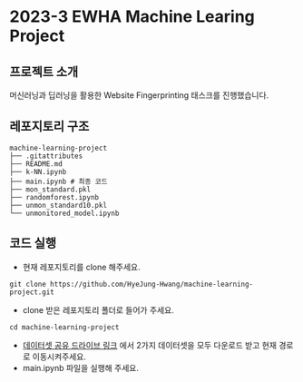 # 2023-3 EWHA Machine Learing Project
## 프로젝트 소개
머신러닝과 딥러닝을 활용한 Website Fingerprinting 태스크를 진행했습니다.

## 레포지토리 구조
```
machine-learning-project
├── .gitattributes
├── README.md
├── k-NN.ipynb 
├── main.ipynb # 최종 코드
├── mon_standard.pkl 
├── randomforest.ipynb 
├── unmon_standard10.pkl 
└── unmonitored_model.ipynb
```

## 코드 실행
- 현재 레포지토리를 clone 해주세요.
```
git clone https://github.com/HyeJung-Hwang/machine-learning-project.git
```
- clone 받은 레포지토리 폴더로 들어가 주세요.
```
cd machine-learning-project
```
- [데이터셋 공유 드라이브 링크](https://drive.google.com/drive/folders/1TlDA-1PdCwrzttVEf1IP8d_U6Bkjx5hq?usp=sharing) 에서 2가지 데이터셋을 모두 다운로드 받고 현재 경로로 이동시켜주세요.
- main.ipynb 파일을 실행해 주세요.
